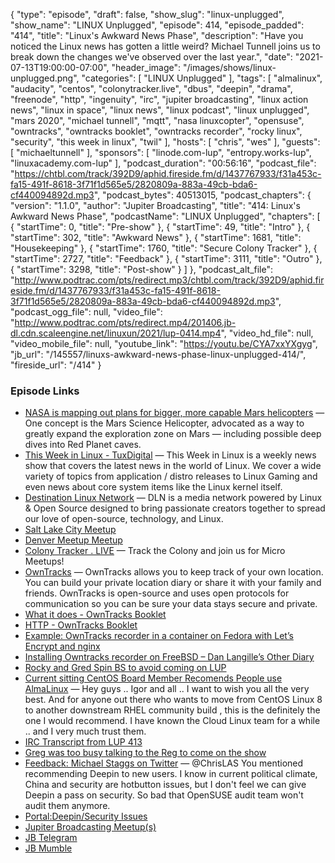 {
  "type": "episode",
  "draft": false,
  "show_slug": "linux-unplugged",
  "show_name": "LINUX Unplugged",
  "episode": 414,
  "episode_padded": "414",
  "title": "Linux's Awkward News Phase",
  "description": "Have you noticed the Linux news has gotten a little weird? Michael Tunnell joins us to break down the changes we've observed over the last year.",
  "date": "2021-07-13T19:00:00-07:00",
  "header_image": "/images/shows/linux-unplugged.png",
  "categories": [
    "LINUX Unplugged"
  ],
  "tags": [
    "almalinux",
    "audacity",
    "centos",
    "colonytracker.live",
    "dbus",
    "deepin",
    "drama",
    "freenode",
    "http",
    "ingenuity",
    "irc",
    "jupiter broadcasting",
    "linux action news",
    "linux in space",
    "linux news",
    "linux podcast",
    "linux unplugged",
    "mars 2020",
    "michael tunnell",
    "mqtt",
    "nasa linuxcopter",
    "opensuse",
    "owntracks",
    "owntracks booklet",
    "owntracks recorder",
    "rocky linux",
    "security",
    "this week in linux",
    "twil"
  ],
  "hosts": [
    "chris",
    "wes"
  ],
  "guests": [
    "michaeltunnell"
  ],
  "sponsors": [
    "linode.com-lup",
    "entropy.works-lup",
    "linuxacademy.com-lup"
  ],
  "podcast_duration": "00:56:16",
  "podcast_file": "https://chtbl.com/track/392D9/aphid.fireside.fm/d/1437767933/f31a453c-fa15-491f-8618-3f71f1d565e5/2820809a-883a-49cb-bda6-cf440094892d.mp3",
  "podcast_bytes": 40513015,
  "podcast_chapters": {
    "version": "1.1.0",
    "author": "Jupiter Broadcasting",
    "title": "414: Linux's Awkward News Phase",
    "podcastName": "LINUX Unplugged",
    "chapters": [
      {
        "startTime": 0,
        "title": "Pre-show"
      },
      {
        "startTime": 49,
        "title": "Intro"
      },
      {
        "startTime": 302,
        "title": "Awkward News"
      },
      {
        "startTime": 1681,
        "title": "Housekeeping"
      },
      {
        "startTime": 1760,
        "title": "Secure Colony Tracker"
      },
      {
        "startTime": 2727,
        "title": "Feedback"
      },
      {
        "startTime": 3111,
        "title": "Outro"
      },
      {
        "startTime": 3298,
        "title": "Post-show"
      }
    ]
  },
  "podcast_alt_file": "http://www.podtrac.com/pts/redirect.mp3/chtbl.com/track/392D9/aphid.fireside.fm/d/1437767933/f31a453c-fa15-491f-8618-3f71f1d565e5/2820809a-883a-49cb-bda6-cf440094892d.mp3",
  "podcast_ogg_file": null,
  "video_file": "http://www.podtrac.com/pts/redirect.mp4/201406.jb-dl.cdn.scaleengine.net/linuxun/2021/lup-0414.mp4",
  "video_hd_file": null,
  "video_mobile_file": null,
  "youtube_link": "https://youtu.be/CYA7xxYXgyg",
  "jb_url": "/145557/linuxs-awkward-news-phase-linux-unplugged-414/",
  "fireside_url": "/414"
}


### Episode Links

  * [NASA is mapping out plans for bigger, more capable Mars helicopters](https://www.space.com/nasa-designing-future-mars-helicopters "NASA is mapping out plans for bigger, more capable Mars helicopters") — One concept is the Mars Science Helicopter, advocated as a way to greatly expand the exploration zone on Mars — including possible deep dives into Red Planet caves.
  * [This Week in Linux - TuxDigital](https://tuxdigital.com/thisweekinlinux/ "This Week in Linux - TuxDigital") — This Week in Linux is a weekly news show that covers the latest news in the world of Linux. We cover a wide variety of topics from application / distro releases to Linux Gaming and even news about core system items like the Linux kernel itself.
  * [Destination Linux Network](https://destinationlinux.network/ "Destination Linux Network") — DLN is a media network powered by Linux & Open Source designed to bring passionate creators together to spread our love of open-source, technology, and Linux.
  * [Salt Lake City Meetup](https://www.meetup.com/jupiterbroadcasting/events/278854904/ "Salt Lake City Meetup")
  * [Denver Meetup Meetup](https://www.meetup.com/jupiterbroadcasting/events/278855088/ "Denver Meetup Meetup")
  * [Colony Tracker . LIVE](https://colonytracker.live/ "Colony Tracker . LIVE") — Track the Colony and join us for Micro Meetups!
  * [OwnTracks](https://owntracks.org/ "OwnTracks") — OwnTracks allows you to keep track of your own location. You can build your private location diary or share it with your family and friends. OwnTracks is open-source and uses open protocols for communication so you can be sure your data stays secure and private.
  * [What it does - OwnTracks Booklet](https://owntracks.org/booklet/guide/whathow/#how-owntracks-works "What it does - OwnTracks Booklet")
  * [HTTP - OwnTracks Booklet](https://owntracks.org/booklet/tech/http/ "HTTP - OwnTracks Booklet")
  * [Example: OwnTracks recorder in a container on Fedora with Let’s Encrypt and nginx](https://blog.christophersmart.com/2019/12/15/owntracks-recorder-in-a-container-on-fedora-with-lets-encrypt-and-nginx/ "Example: OwnTracks recorder in a container on Fedora with Let’s Encrypt and nginx")
  * [Installing Owntracks recorder on FreeBSD – Dan Langille’s Other Diary](https://dan.langille.org/2019/08/01/installing-owntracks-recorder-on-freebsd/ "Installing Owntracks recorder on FreeBSD – Dan Langille’s Other Diary")
  * [Rocky and Gred Spin BS to avoid coming on LUP](https://paste.docs.lol/reader/PanicBreedings "Rocky and Gred Spin BS to avoid coming on LUP")
  * [Current sitting CentOS Board Member Recomends People use AlmaLinux](https://www.reddit.com/r/AlmaLinux/comments/mgic42/congrats_on_almalinux_release/ "Current sitting CentOS Board Member Recomends People use AlmaLinux") — Hey guys .. Igor and all .. I want to wish you all the very best. And for anyone out there who wants to move from CentOS Linux 8 to another downstream RHEL community build , this is the definitely the one I would recommend. I have known the Cloud Linux team for a while .. and I very much trust them.
  * [IRC Transcript from LUP 413](https://paste.docs.lol/raw/WileCorella "IRC Transcript from LUP 413")
  * [Greg was too busy talking to the Reg to come on the show](https://www.theregister.com/2021/07/09/centos_stream_greg_kurtzer/ "Greg was too busy talking to the Reg to come on the show")
  * [Feedback: Michael Staggs on Twitter](https://twitter.com/tannhaus93/status/1414945778733289475 "Feedback: Michael Staggs on Twitter") — @ChrisLAS You mentioned recommending Deepin to new users. I know in current political climate, China and security are hotbutton issues, but I don't feel we can give Deepin a pass on security. So bad that OpenSUSE audit team won't audit them anymore.
  * [Portal:Deepin/Security Issues](https://en.opensuse.org/Portal:Deepin/Security_Issues "Portal:Deepin/Security Issues")
  * [Jupiter Broadcasting Meetup(s)](https://www.meetup.com/jupiterbroadcasting/ "Jupiter Broadcasting Meetup\(s\)")
  * [JB Telegram](http://jupiterbroadcasting.com/telegram "JB Telegram")
  * [JB Mumble](http://linuxunplugged.com/mumble "JB Mumble")


